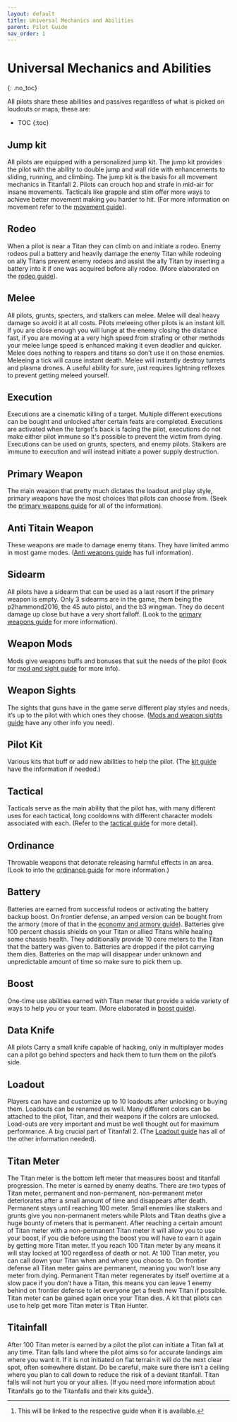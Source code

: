 ```yaml
---
layout: default
title: Universal Mechanics and Abilities
parent: Pilot Guide
nav_order: 1
---
```

# Universal Mechanics and Abilities
{: .no_toc}

All pilots share these abilities and passives regardless of what is picked on loudouts or maps, these are:

- TOC
{:toc}

## Jump kit

All pilots are equipped with a personalized jump kit. The jump kit provides the pilot with the ability to double jump and wall ride with enhancements to sliding, running, and climbing. The jump kit is the basis for all movement mechanics in Titanfall 2. Pilots can crouch hop and strafe in mid-air for insane movements. Tacticals like grapple and stim offer more ways to achieve better movement making you harder to hit. (For more information on movement refer to the [movement guide]).

## Rodeo

When a pilot is near a Titan they can climb on and initiate a rodeo. Enemy rodeos pull a battery and heavily damage the enemy Titan while rodeoing on ally Titans prevent enemy rodeos and assist the ally Titan by inserting a battery into it if one was acquired before ally rodeo. (More elaborated on the [rodeo guide]).

## Melee

All pilots, grunts, specters, and stalkers can melee. Melee will deal heavy damage so avoid it at all costs. Pilots meleeing other pilots is an instant kill. If you are close enough you will lunge at the enemy closing the distance fast, if you are moving at a very high speed from strafing or other methods your melee lunge speed is enhanced making it even deadlier and quicker. Melee does nothing to reapers and titans so don’t use it on those enemies. Meleeing a tick will cause instant death. Melee will instantly destroy turrets and plasma drones. A useful ability for sure, just requires lightning reflexes to prevent getting meleed yourself.

## Execution

Executions are a cinematic killing of a target. Multiple different executions can be bought and unlocked after certain feats are completed. Executions are activated when the target's back is facing the pilot, executions do not make either pilot immune so it's possible to prevent the victim from dying. Executions can be used on grunts, specters, and enemy pilots. Stalkers are immune to execution and will instead initiate a power supply destruction.

## Primary Weapon

The main weapon that pretty much dictates the loadout and play style, primary weapons have the most choices that pilots can choose from. (Seek the [primary weapons guide] for all of the information).

## Anti Titain Weapon

These weapons are made to damage enemy titans. They have limited ammo in most game modes. ([Anti weapons guide] has full information).

## Sidearm

All pilots have a sidearm that can be used as a last resort if the primary weapon is empty. Only 3 sidearms are in the game, them being the p2hammond2016, the 45 auto pistol, and the b3 wingman. They do decent damage up close but have a very short falloff. (Look to the [primary weapons guide] for more information).

## Weapon Mods

Mods give weapons buffs and bonuses that suit the needs of the pilot (look for [mod and sight guide] for more info).

## Weapon Sights

The sights that guns have in the game serve different play styles and needs, it’s up to the pilot with which ones they choose. ([Mods and weapon sights guide] have any other info you need).

## Pilot Kit

Various kits that buff or add new abilities to help the pilot. (The [kit guide] have the information if needed.)

## Tactical

Tacticals serve as the main ability that the pilot has, with many different uses for each tactical, long cooldowns with different character models associated with each. (Refer to the [tactical guide] for more detail).

## Ordinance

Throwable weapons that detonate releasing harmful effects in an area. (Look to into the [ordinance guide] for more information.)

## Battery

Batteries are earned from successful rodeos or activating the battery backup boost. On frontier defense, an amped version can be bought from the armory (more of that in the [economy and armory guide]). Batteries give 100 percent chassis shields on your Titan or allied Titans while healing some chassis health. They additionally provide 10 core meters to the Titan that the battery was given to. Batteries are dropped if the pilot carrying them dies. Batteries on the map will disappear under unknown and unpredictable amount of time so make sure to pick them up.

## Boost

One-time use abilities earned with Titan meter that provide a wide variety of ways to help you or your team. (More elaborated in [boost guide]).

## Data Knife

All pilots Carry a small knife capable of hacking, only in multiplayer modes can a pilot go behind specters and hack them to turn them on the pilot’s side.

## Loadout

Players can have and customize up to 10 loadouts after unlocking or buying them. Loadouts can be renamed as well. Many different colors can be attached to the pilot, Titan, and their weapons if the colors are unlocked. Load-outs are very important and must be well thought out for maximum performance. A big crucial part of Titanfall 2. (The [Loadout guide] has all of the other information needed).

## Titan Meter

The Titan meter is the bottom left meter that measures boost and titanfall progression. The meter is earned by enemy deaths. There are two types of Titan meter, permanent and non-permanent, non-permanent meter deteriorates after a small amount of time and disappears after death. Permanent stays until reaching 100 meter. Small enemies like stalkers and grunts give you non-permanent meters while Pilots and Titan deaths give a huge bounty of meters that is permanent. After reaching a certain amount of Titan meter with a non-permanent Titan meter it will allow you to use your boost, if you die before using the boost you will have to earn it again by getting more Titan meter. If you reach 100 Titan meter by any means it will stay locked at 100 regardless of death or not. At 100 Titan meter, you can call down your Titan when and where you choose to. On frontier defense all Titan meter gains are permanent, meaning you won’t lose any meter from dying. Permanent Titan meter regenerates by itself overtime at a slow pace if you don’t have a Titan, this means you can leave 1 enemy behind on frontier defense to let everyone get a fresh new Titan if possible. Titan meter can be gained again once your Titan dies. A kit that pilots can use to help get more Titan meter is Titan Hunter.

## Titainfall

After 100 Titan meter is earned by a pilot the pilot can initiate a Titan fall at any time. Titan falls land where the pilot aims so for accurate landings aim where you want it. If it is not initiated on flat terrain it will do the next clear spot, often somewhere distant. Do be careful, make sure there isn’t a ceiling where you plan to call down to reduce the risk of a deviant titanfall. Titan falls will not hurt you or your allies. (If you need more information about Titanfalls go to the Titanfalls and their kits guide[^1]).

[movement guide]: /frontier-biz/pilotguide/
[rodeo guide]: /frontier-biz/pilotguide/
[primary weapons guide]: /frontier-biz/pilotguide/primary-and-sidearm/
[Anti weapons guide]: /frontier-biz/pilotguide/anti-titain-weapon/
[mod and sight guide]: /frontier-biz/pilotguide/weapon-mod-and-sights/
[Mods and weapon sights guide]: /frontier-biz/pilotguide/weapon-mod-and-sights
[kit guide]: /frontier-biz/pilotguide/
[tactical guide]: /frontier-biz/pilotguide/tactical
[ordinance guide]: /frontier-biz/pilotguide/
[economy and armory guide]: /frontier-biz/pilotguide/
[boost guide]: /frontier-biz/pilotguide/
[Loadout guide]: /frontier-biz/pilotguide/
[^1]: This will be linked to the respective guide when it is available.
